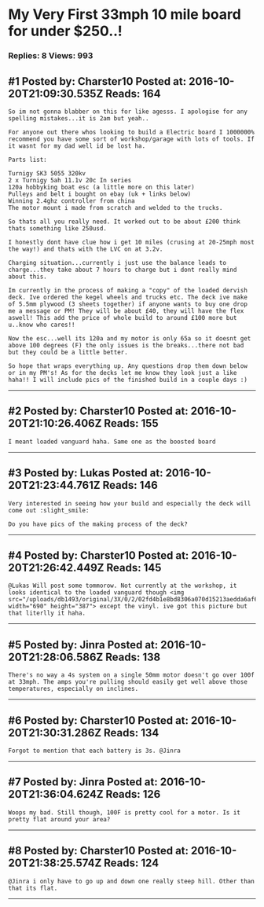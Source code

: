 # My Very First 33mph 10 mile board for under $250..!

### Replies: 8 Views: 993

## \#1 Posted by: Charster10 Posted at: 2016-10-20T21:09:30.535Z Reads: 164

```
So im not gonna blabber on this for like agesss. I apologise for any spelling mistakes...it is 2am but yeah..

For anyone out there whos looking to build a Electric board I 1000000% recommend you have some sort of workshop/garage with lots of tools. If it wasnt for my dad well id be lost ha. 

Parts list: 

Turnigy SK3 5055 320kv
2 x Turnigy 5ah 11.1v 20c In series
120a hobbyking boat esc (a little more on this later)
Pulleys and belt i bought on ebay (uk + links below)
Winning 2.4ghz controller from china
The motor mount i made from scratch and welded to the trucks.

So thats all you really need. It worked out to be about £200 think thats something like 250usd.

I honestly dont have clue how i get 10 miles (crusing at 20-25mph most the way!) and thats with the LVC on at 3.2v.

Charging situation...currently i just use the balance leads to charge...they take about 7 hours to charge but i dont really mind about this.

Im currently in the process of making a "copy" of the loaded dervish deck. Ive ordered the kegel wheels and trucks etc. The deck ive make of 5.5mm plywood (3 sheets together) if anyone wants to buy one drop me a message or PM! They will be about £40, they will have the flex aswell! This add the price of whole build to around £100 more but u..know who cares!! 

Now the esc...well its 120a and my motor is only 65a so it doesnt get above 100 degrees (F) the only issues is the breaks...there not bad but they could be a little better.

So hope that wraps everything up. Any questions drop them down below or in my PM's! As for the decks let me know they look just a like haha!! I will include pics of the finished build in a couple days :)
```

---
## \#2 Posted by: Charster10 Posted at: 2016-10-20T21:10:26.406Z Reads: 155

```
I meant loaded vanguard haha. Same one as the boosted board
```

---
## \#3 Posted by: Lukas Posted at: 2016-10-20T21:23:44.761Z Reads: 146

```
Very interested in seeing how your build and especially the deck will come out :slight_smile:
 
Do you have pics of the making process of the deck?
```

---
## \#4 Posted by: Charster10 Posted at: 2016-10-20T21:26:42.449Z Reads: 145

```
@Lukas Will post some tommorow. Not currently at the workshop, it looks identical to the loaded vanguard though <img src="/uploads/db1493/original/3X/0/2/02fd4b1e8bd8306a070d15213aedda6af69267a7.png" width="690" height="387"> except the vinyl. ive got this picture but that literlly it haha.
```

---
## \#5 Posted by: Jinra Posted at: 2016-10-20T21:28:06.586Z Reads: 138

```
There's no way a 4s system on a single 50mm motor doesn't go over 100f at 33mph. The amps you're pulling should easily get well above those temperatures, especially on inclines.
```

---
## \#6 Posted by: Charster10 Posted at: 2016-10-20T21:30:31.286Z Reads: 134

```
Forgot to mention that each battery is 3s. @Jinra
```

---
## \#7 Posted by: Jinra Posted at: 2016-10-20T21:36:04.624Z Reads: 126

```
Woops my bad. Still though, 100F is pretty cool for a motor. Is it pretty flat around your area?
```

---
## \#8 Posted by: Charster10 Posted at: 2016-10-20T21:38:25.574Z Reads: 124

```
@Jinra i only have to go up and down one really steep hill. Other than that its flat.
```

---
